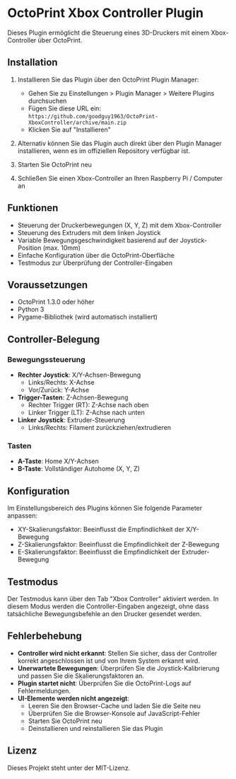 # OctoPrint Xbox Controller Plugin

Dieses Plugin ermöglicht die Steuerung eines 3D-Druckers mit einem Xbox-Controller über OctoPrint.

## Installation

1. Installieren Sie das Plugin über den OctoPrint Plugin Manager:
   - Gehen Sie zu Einstellungen > Plugin Manager > Weitere Plugins durchsuchen
   - Fügen Sie diese URL ein: `https://github.com/goodguy1963/OctoPrint-XboxController/archive/main.zip`
   - Klicken Sie auf "Installieren"

2. Alternativ können Sie das Plugin auch direkt über den Plugin Manager installieren, wenn es im offiziellen Repository verfügbar ist.

3. Starten Sie OctoPrint neu

4. Schließen Sie einen Xbox-Controller an Ihren Raspberry Pi / Computer an

## Funktionen

- Steuerung der Druckerbewegungen (X, Y, Z) mit dem Xbox-Controller
- Steuerung des Extruders mit dem linken Joystick
- Variable Bewegungsgeschwindigkeit basierend auf der Joystick-Position (max. 10mm)
- Einfache Konfiguration über die OctoPrint-Oberfläche
- Testmodus zur Überprüfung der Controller-Eingaben

## Voraussetzungen

- OctoPrint 1.3.0 oder höher
- Python 3
- Pygame-Bibliothek (wird automatisch installiert)

## Controller-Belegung

### Bewegungssteuerung
- **Rechter Joystick**: X/Y-Achsen-Bewegung
  - Links/Rechts: X-Achse
  - Vor/Zurück: Y-Achse
- **Trigger-Tasten**: Z-Achsen-Bewegung
  - Rechter Trigger (RT): Z-Achse nach oben
  - Linker Trigger (LT): Z-Achse nach unten
- **Linker Joystick**: Extruder-Steuerung
  - Links/Rechts: Filament zurückziehen/extrudieren

### Tasten
- **A-Taste**: Home X/Y-Achsen
- **B-Taste**: Vollständiger Autohome (X, Y, Z)

## Konfiguration

Im Einstellungsbereich des Plugins können Sie folgende Parameter anpassen:

- XY-Skalierungsfaktor: Beeinflusst die Empfindlichkeit der X/Y-Bewegung
- Z-Skalierungsfaktor: Beeinflusst die Empfindlichkeit der Z-Bewegung
- E-Skalierungsfaktor: Beeinflusst die Empfindlichkeit der Extruder-Bewegung

## Testmodus

Der Testmodus kann über den Tab "Xbox Controller" aktiviert werden. In diesem Modus werden die Controller-Eingaben angezeigt, ohne dass tatsächliche Bewegungsbefehle an den Drucker gesendet werden.

## Fehlerbehebung

- **Controller wird nicht erkannt**: Stellen Sie sicher, dass der Controller korrekt angeschlossen ist und von Ihrem System erkannt wird.
- **Unerwartete Bewegungen**: Überprüfen Sie die Joystick-Kalibrierung und passen Sie die Skalierungsfaktoren an.
- **Plugin startet nicht**: Überprüfen Sie die OctoPrint-Logs auf Fehlermeldungen.
- **UI-Elemente werden nicht angezeigt**: 
  - Leeren Sie den Browser-Cache und laden Sie die Seite neu
  - Überprüfen Sie die Browser-Konsole auf JavaScript-Fehler
  - Starten Sie OctoPrint neu
  - Deinstallieren und reinstallieren Sie das Plugin

## Lizenz

Dieses Projekt steht unter der MIT-Lizenz.